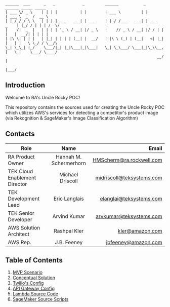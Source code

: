 ```
______  ___      _   _            _         ______           _             ______ _____ _____ 
| ___ \/ _ \    | | | |          | |        | ___ \         | |            | ___ \  _  /  __ \
| |_/ / /_\ \   | | | |_ __   ___| | ___    | |_/ /___   ___| | ___   _    | |_/ / | | | /  \/
|    /|  _  |   | | | | '_ \ / __| |/ _ \   |    // _ \ / __| |/ / | | |   |  __/| | | | |    
| |\ \| | | |   | |_| | | | | (__| |  __/   | |\ \ (_) | (__|   <| |_| |   | |   \ \_/ / \__/\
\_| \_\_| |_/    \___/|_| |_|\___|_|\___|   \_| \_\___/ \___|_|\_\\__, |   \_|    \___/ \____/
                                                                   __/ |                      
                                                                  |___/                       
```

## Introduction

Welcome to RA's Uncle Rocky POC!

This repository contains the sources used for creating the Uncle Rocky POC which utilizes 
AWS's services for detecting a competitor's product image (via Rekognition & SageMaker's 
Image Classification Algorithm)

## Contacts

| Role                           | Name                   | Email                      |
| ------------------------------ |:----------------------:| --------------------------:|
| RA Product Owner               | Hannah M. Schermerhorn | HMScherm@ra.rockwell.com   |
| TEK Cloud Enablement Director  | Michael Driscoll       | midriscoll@teksystems.com  |
| TEK Development Lead           | Eric Langlais          | elanglai@teksystems.com    |
| TEK Senior Developer           | Arvind Kumar           | arvkumar@teksystems.com    |
| AWS Solution Architect         | Rashpal Kler           | kler@amazon.com            |
| AWS Rep.                       | J.B. Feeney            | jbfeeney@amazon.com        |

## Table of Contents
1. [MVP Scenario](docs/mvp-scenario.md)
2. [Conceptual Solution](docs/conceptual-solution.md)
3. [Twilio's Config](docs/twilio-config.md)
4. [API Gateway Config](docs/aws-api-gateway-config.md)
5. [Lambda Source Code](aws-lambda/README.md)
6. [SageMaker Source Scripts](aws-sagemaker/README.md)
